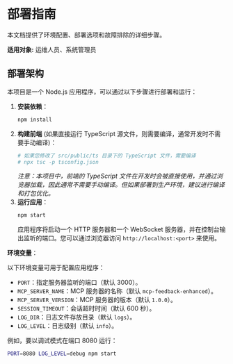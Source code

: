 # 部署指南

本文档提供了环境配置、部署选项和故障排除的详细步骤。

**适用对象:** 运维人员、系统管理员

## 部署架构

本项目是一个 Node.js 应用程序，可以通过以下步骤进行部署和运行：

1.  **安装依赖**：
    ```bash
    npm install
    ```
2.  **构建前端** (如果直接运行 TypeScript 源文件，则需要编译，通常开发时不需要手动编译)：
    ```bash
    # 如果您修改了 src/public/ts 目录下的 TypeScript 文件，需要编译
    # npx tsc -p tsconfig.json
    ```
    *注意：本项目中，前端的 TypeScript 文件在开发时会被直接使用，并通过浏览器加载，因此通常不需要手动编译。但如果部署到生产环境，建议进行编译和打包优化。*
3.  **运行应用**：
    ```bash
    npm start
    ```
    应用程序将启动一个 HTTP 服务器和一个 WebSocket 服务器，并在控制台输出监听的端口。您可以通过浏览器访问 `http://localhost:<port>` 来使用。

**环境变量**：

以下环境变量可用于配置应用程序：

*   `PORT`：指定服务器监听的端口（默认 3000）。
*   `MCP_SERVER_NAME`：MCP 服务器的名称（默认 `mcp-feedback-enhanced`）。
*   `MCP_SERVER_VERSION`：MCP 服务器的版本（默认 `1.0.0`）。
*   `SESSION_TIMEOUT`：会话超时时间（默认 600 秒）。
*   `LOG_DIR`：日志文件存放目录（默认 `logs`）。
*   `LOG_LEVEL`：日志级别（默认 `info`）。

例如，要以调试模式在端口 8080 运行：

```bash
PORT=8080 LOG_LEVEL=debug npm start
```
